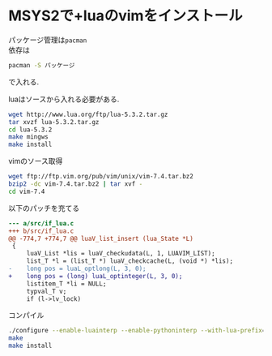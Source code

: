 # MSYS2で+luaのvimをインストール
パッケージ管理は`pacman`  
依存は
```sh
pacman -S パッケージ
```
で入れる.  
    
luaはソースから入れる必要がある.  
```sh
wget http://www.lua.org/ftp/lua-5.3.2.tar.gz
tar xvzf lua-5.3.2.tar.gz
cd lua-5.3.2
make mingws
make install
```

vimのソース取得
```sh
wget ftp://ftp.vim.org/pub/vim/unix/vim-7.4.tar.bz2
bzip2 -dc vim-7.4.tar.bz2 | tar xvf -
cd vim-7.4
```
以下のパッチを充てる  
```patch
--- a/src/if_lua.c
+++ b/src/if_lua.c
@@ -774,7 +774,7 @@ luaV_list_insert (lua_State *L)
 {
     luaV_List *lis = luaV_checkudata(L, 1, LUAVIM_LIST);
     list_T *l = (list_T *) luaV_checkcache(L, (void *) *lis);
-    long pos = luaL_optlong(L, 3, 0);
+    long pos = (long) luaL_optinteger(L, 3, 0);
     listitem_T *li = NULL;
     typval_T v;
     if (l->lv_lock)
```
コンパイル
```sh
./configure --enable-luainterp --enable-pythoninterp --with-lua-prefix=/usr/local
make
make install
```
